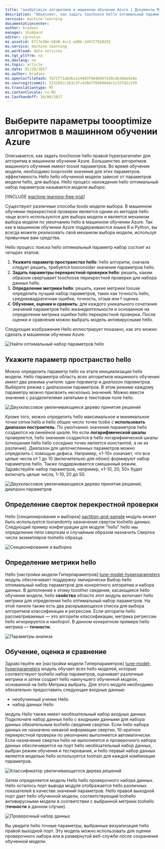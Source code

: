 ```yaml
---
title: "aaaOptimize алгоритмов в машинном обучении Azure | Документы Microsoft"
description: "Объясняет, как задать toochoose hello оптимальный параметр для алгоритма в машинном обучении Azure."
services: machine-learning
documentationcenter: 
author: bradsev
manager: jhubbard
editor: cgronlun
ms.assetid: 6717e30e-b8d8-4cc1-ad0b-1d4727928d32
ms.service: machine-learning
ms.workload: data-services
ms.tgt_pltfrm: na
ms.devlang: na
ms.topic: article
ms.date: 01/29/2017
ms.author: bradsev
ms.openlocfilehash: fbf2f71abdbce19483fb048d67a39cbb368a928e
ms.sourcegitcommit: 523283cc1b3c37c428e77850964dc1c33742c5f0
ms.translationtype: MT
ms.contentlocale: ru-RU
ms.lasthandoff: 10/06/2017
---
```

# <a name="choose-parameters-toooptimize-your-algorithms-in-azure-machine-learning"></a>Выберите параметры toooptimize алгоритмов в машинном обучении Azure
Описывается, как задать toochoose hello правой hyperparameter для алгоритма в машинном обучении Azure. Большинство алгоритмов машинного обучения имеют tooset параметров. Во время обучения модели, необходимо tooprovide значения для этих параметров. эффективность Hello hello обученной модели зависит от параметров модели hello, для выбора. Hello процесс нахождения hello оптимальный набор параметров называется *модели выбора*.

[!INCLUDE [machine-learning-free-trial](../../includes/machine-learning-free-trial.md)]

Существуют различные способы toodo модели выбора. В машинном обучении перекрестной проверки является одним из методов hello чаще всего используются для выбора модели и является механизм выбора модели по умолчанию hello в машинном обучении Azure. Так как в машинном обучении Azure поддерживаются языки R и Python, вы всегда можете реализовать свой механизм выбора модели, используя привычные вам средства.

Hello процесс поиска hello оптимальный параметр набор состоит из четырех этапов:

1. **Укажите параметр пространство hello**: hello алгоритм, сначала следует решить, требуется tooconsider значения параметров hello.
2. **Задать параметры перекрестной проверки hello**: решить, каким образом свертывает toochoose перекрестной проверки для набора данных hello.
3. **Определение метрики hello**: решить, какие метрики toouse определить лучший набор параметров, таких как точность hello, среднеквадратичная ошибки, точность, отзыв или f оценка.
4. **Обучение, оценки и сравнить**: для каждого уникального сочетания значений параметров hello жизнедеятельности и основанное на определении метрика ошибки hello перекрестной проверки. После оценки и сравнения можно выбрать модель антивирусными hello.

Следующие изображения Hello иллюстрирует показано, как это можно сделать в машинном обучении Azure.

![Найти оптимальный набор параметров hello](./media/machine-learning-algorithm-parameters-optimize/fig1.png)

## <a name="define-hello-parameter-space"></a>Укажите параметр пространство hello
Можно определить параметр hello на этапе инициализации hello модели. Hello параметра область всех алгоритмов машинного обучения имеет два режима учителя: *один параметр* и *диапазон параметров*. Выберите режим с диапазоном параметров. В этом режиме каждому параметру можно присвоить несколько значений. Можно ввести значения с разделителями запятыми в текстовом поле hello.

![Двухклассовое увеличивающееся дерево принятия решений](./media/machine-learning-algorithm-parameters-optimize/fig2.png)

 Кроме того, можно определить hello максимальное и минимальное точки сетки hello и hello общее число точек toobe с **использовать диапазон построитель**. По умолчанию значения параметров hello создаются на линейной шкале. Но если **логарифмической шкалы** проверяется, hello значения создаются в hello логарифмической шкалы (отношение hello hello соседних точек является константой, а не их различие). Диапазон для целочисленных параметров можно определить с помощью дефиса. Например, «1-10» означает, что все целые числа от 1 до 10 (включительно для обоих) формируют набор параметров hello. Также поддерживается смешанный режим. Здравствуйте набор параметров, например, «1-10, 20, 50» будет включать целые числа, 1-10, 20 до 50.

![Двухклассовое увеличивающееся дерево принятия решений, диапазон параметров](./media/machine-learning-algorithm-parameters-optimize/fig3.png)

## <a name="define-cross-validation-folds"></a>Определение сверток перекрестной проверки
Hello [секционирование и выборка] [ partition-and-sample] модуль может быть используется toorandomly назначения сверток toohello данных. Следующий пример конфигурации для модуля "hello" hello мы определение пяти сверткам и случайным образом назначить Свертка числа экземпляров toohello образца.

![Секционирование и выборка](./media/machine-learning-algorithm-parameters-optimize/fig4.png)

## <a name="define-hello-metric"></a>Определение метрики hello
Hello [настройки модели Гиперпараметров] [ tune-model-hyperparameters] модуль обеспечивает поддержку эмпирически Выбор hello оптимальный набор параметров для конкретного алгоритма и набора данных. В дополнение к этому tooother сведения, касающиеся hello обучения модели, hello **свойства** области этот модуль включает hello метрики для определения hello оптимальный набор параметров. На этой панели также есть два раскрывающихся списка для выбора алгоритмов классификации и регрессии. Если алгоритм hello рассматриваемых — это алгоритм классификации, метрика регрессии hello игнорируется и наоборот. В данном конкретном примере hello метрика — **точности**.   

![Параметры анализа](./media/machine-learning-algorithm-parameters-optimize/fig5.png)

## <a name="train-evaluate-and-compare"></a>Обучение, оценка и сравнение
Здравствуйте же [настройки модели Гиперпараметров] [ tune-model-hyperparameters] модуль обучает всех hello моделей, которые соответствуют toohello набор параметров, оценивает различные метрики и затем создает hello наилучшего обученной модели, основанной на hello Метрика выбрать. Для этого модуля необходимо обязательно предоставить следующие входные данные:

* необученный ученик Hello
* набор данных Hello

модуль Hello также имеет необязательный набор входных данных. Подключите набор данных hello с входными данными для набора данных обязательным toohello сведения свертки. Если hello набора данных не назначено никакой информации свертки, 10-кратное перекрестной проверки по умолчанию выполняется автоматически. Если назначение свертки hello не выполняется и проверочного набора данных обеспечивается на порт hello необязательный набор данных, выбран режим обучения и тестирования, и hello первый набор данных является моделью hello используется tootrain для каждой комбинации параметров.

![Классификатор увеличивающегося дерева решений](./media/machine-learning-algorithm-parameters-optimize/fig6a.png)

Затем определяется модель Hello hello проверочного набора данных. Hello осталось порт вывода модуля отображается hello различных показателей в качестве значений параметров. Hello правой выходной порт дает hello обученной модели, соответствующий toohello антивирусными модели в соответствии с выбранной метрики toohello (**точности** в данном случае).  

![Проверочный набор данных](./media/machine-learning-algorithm-parameters-optimize/fig6b.png)

Вы увидите hello точные параметры, выбранные визуализация hello правой выходной порт. Эту модель можно использовать для оценки проверочного набора или в развернутой веб-службе после сохранения обученной модели.

<!-- Module References -->
[partition-and-sample]: https://msdn.microsoft.com/library/azure/a8726e34-1b3e-4515-b59a-3e4a475654b8/
[tune-model-hyperparameters]: https://msdn.microsoft.com/library/azure/038d91b6-c2f2-42a1-9215-1f2c20ed1b40/
